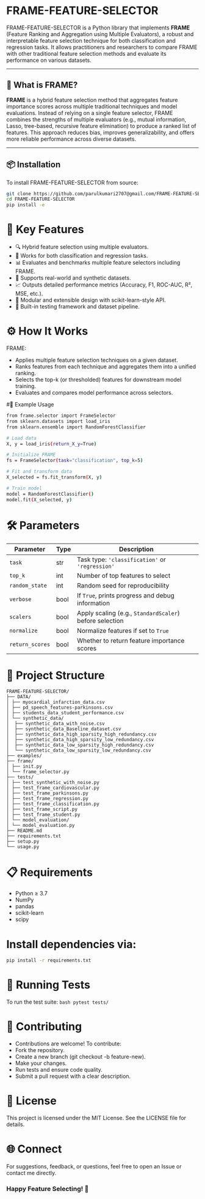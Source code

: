 # FRAME-FEATURE-SELECTOR

FRAME-FEATURE-SELECTOR is a Python library that implements **FRAME** (Feature Ranking and Aggregation using Multiple Evaluators), a robust and interpretable feature selection technique for both classification and regression tasks. It allows practitioners and researchers to compare FRAME with other traditional feature selection methods and evaluate its performance on various datasets.

---

## 🧠 What is FRAME?

**FRAME** is a hybrid feature selection method that aggregates feature importance scores across multiple traditional techniques and model evaluations. Instead of relying on a single feature selector, FRAME combines the strengths of multiple evaluators (e.g., mutual information, Lasso, tree-based, recursive feature elimination) to produce a ranked list of features. This approach reduces bias, improves generalizability, and offers more reliable performance across diverse datasets.

---

## 📦 Installation

To install FRAME-FEATURE-SELECTOR from source:

```bash
git clone https://github.com/parulkumari2707@gmail.com/FRAME-FEATURE-SELECTOR.git
cd FRAME-FEATURE-SELECTOR
pip install -e
```

# 🚀 Key Features
- 🔍 Hybrid feature selection using multiple evaluators.
- 🧪 Works for both classification and regression tasks.
- 📊 Evaluates and benchmarks multiple feature selectors including FRAME.
- 📁 Supports real-world and synthetic datasets.
- 📈 Outputs detailed performance metrics (Accuracy, F1, ROC-AUC, R², MSE, etc.).
- 📂 Modular and extensible design with scikit-learn-style API.
- 🧪 Built-in testing framework and dataset pipeline.

# ⚙️ How It Works
FRAME:
- Applies multiple feature selection techniques on a given dataset.
- Ranks features from each technique and aggregates them into a unified ranking.
- Selects the top-k (or thresholded) features for downstream model training.
- Evaluates and compares model performance across selectors.

#🧪 Example Usage
```bash
from frame.selector import FrameSelector
from sklearn.datasets import load_iris
from sklearn.ensemble import RandomForestClassifier

# Load data
X, y = load_iris(return_X_y=True)

# Initialize FRAME
fs = FrameSelector(task="classification", top_k=5)

# Fit and transform data
X_selected = fs.fit_transform(X, y)

# Train model
model = RandomForestClassifier()
model.fit(X_selected, y)

```
# 🛠 Parameters

| Parameter      | Type   | Description                                          |
|----------------|--------|------------------------------------------------------|
| `task`         | str    | Task type: `'classification'` or `'regression'`     |
| `top_k`        | int    | Number of top features to select                     |
| `random_state` | int    | Random seed for reproducibility                      |
| `verbose`      | bool   | If `True`, prints progress and debug information     |
| `scalers`      | bool   | Apply scaling (e.g., `StandardScaler`) before selection |
| `normalize`    | bool   | Normalize features if set to `True`                  |
| `return_scores`| bool   | Whether to return feature importance scores          |


# 📁 Project Structure
```
FRAME-FEATURE-SELECTOR/ 
├── DATA/ 
│ ├── myocardial_infarction_data.csv 
│ ├── pd_speech_features-parkinsons.csv 
│ ├── students_data_student_performance.csv 
│ └── synthetic_data/ 
│  ├── synthetic_data_with_noise.csv 
│  ├── synthetic_data_Baseline_dataset.csv 
│  ├── synthetic_data_high_sparsity_high_redundancy.csv 
│  ├── synthetic_data_high_sparsity_low_redundancy.csv 
│  ├── synthetic_data_low_sparsity_high_redundancy.csv 
│  └── synthetic_data_low_sparsity_low_redundancy.csv
├── examples/ 
├── frame/ 
│ ├── init.py 
│ └── frame_selector.py 
├── tests/ 
│ ├── test_synthetic_with_noise.py 
│ ├── test_frame_cardiovascular.py 
│ ├── test_frame_parkinsons.py 
│ ├── test_frame_regression.py 
│ ├── test_frame_classification.py 
│ ├── test_frame_script.py 
│ ├── test_frame_student.py 
│ └── model_evaluation/ 
│ └── model_evaluation.py 
├── README.md 
├── requirements.txt 
├── setup.py 
└── usage.py

```

# 📋 Requirements
- Python ≥ 3.7
- NumPy
- pandas
- scikit-learn
- scipy

# Install dependencies via:
``` bash
pip install -r requirements.txt
```

# 🧪 Running Tests
To run the test suite:
```bash pytest tests/ ```

# 🤝 Contributing
- Contributions are welcome! To contribute:
- Fork the repository.
- Create a new branch (git checkout -b feature-new).
- Make your changes.
- Run tests and ensure code quality.
- Submit a pull request with a clear description.

# 📜 License
This project is licensed under the MIT License. See the LICENSE file for details.

# 🌐 Connect
For suggestions, feedback, or questions, feel free to open an Issue or contact me directly.

### Happy Feature Selecting! 🎯

